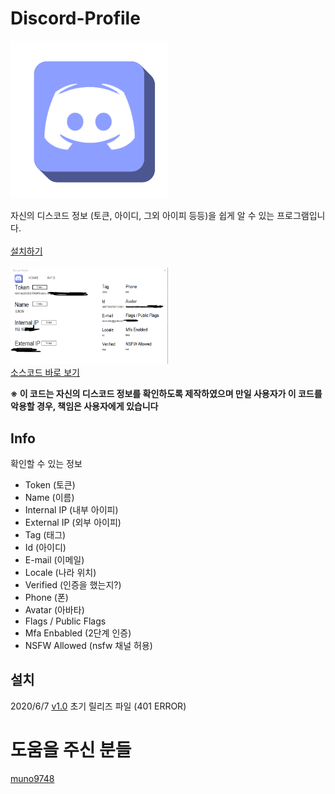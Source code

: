 # Discord-Profile
<img src="Image/Discord Profile1.png" width="50%">

자신의 디스코드 정보 (토큰, 아이디, 그외 아이피 등등)을 쉽게 알 수 있는 프로그램입니다. <br> <br>
<a href="https://github.com/1-EXON/Discord-Profile/releases" target="_blank">설치하기
</a> <br> <br>
<img src="Image/Preview.png" width="50%"> <br>
<a href="https://github.com/1-EXON/Discord-Profile/tree/master/Discord%20Profile/Discord%20Profile" target="_blank">소스코드 바로 보기
</a> <br>

<b>※ 이 코드는 자신의 디스코드 정보를 확인하도록 제작하였으며 만일 사용자가 이 코드를 악용할 경우, 책임은 사용자에게 있습니다</b>

## Info
확인할 수 있는 정보
- Token (토큰)
- Name (이름)
- Internal IP (내부 아이피)
- External IP (외부 아이피)
- Tag (태그)
- Id (아이디)
- E-mail (이메일)
- Locale (나라 위치)
- Verified (인증을 했는지?)
- Phone (폰)
- Avatar (아바타)
- Flags / Public Flags
- Mfa Enbabled (2단계 인증)
- NSFW Allowed (nsfw 채널 허용)

## 설치
2020/6/7
[v1.0](https://github.com/1-EXON/Discord-Profile/releases/download/v1.0/Discord.Profile.Setup.msi)
초기 릴리즈 파일 (401 ERROR)

# 도움을 주신 분들
<a href="https://github.com/muno9748">muno9748</a> <br>
